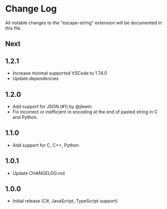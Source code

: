 # Change Log

All notable changes to the "escape-string" extension will be documented in this file.

## Next

## 1.2.1

- Increase minimal supported VSCode to 1.74.0
- Update dependencies

## 1.2.0

- Add support for JSON (#1) by @jlewin
- Fix incorrect or inefficient \n encoding at the end of pasted string in C and Python.

## 1.1.0

- Add support for C, C++, Python

## 1.0.1

- Update CHANGELOG.md

## 1.0.0

- Initial release (C#, JavaScript, TypeScript support)
